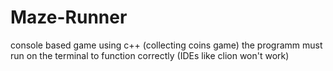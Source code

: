 # Maze-Runner
console based game using c++ (collecting coins game)
the programm must run on the terminal to function correctly (IDEs like clion won't work)
